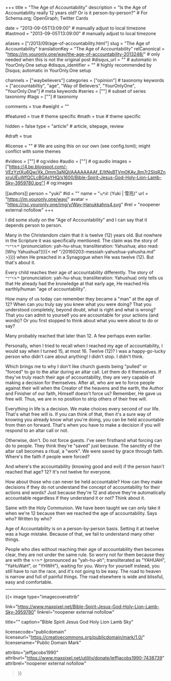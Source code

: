 +++
title = "The Age of Accountability"
description = "Is the Age of Accountability really 12 years old? Or is it person-by-person?"  # For Schema.org; OpenGraph; Twitter Cards

date = "2013-09-05T13:09:00"                 # manually adjust to local timezone
#lastmod = "2013-09-05T13:09:00"                 # manually adjust to local timezone

aliases = ["/2013/09/age-of-accountability.html"]
slug = "The Age of Accountability"
translationKey = "The Age of Accountability"
relCanonical = "https://im.youronly.one/way/the-age-of-accountability-2013248/"                           # only needed when this is not the original post
#disqus_url = ""                                                    # automatic in YourOnly.One setup
#disqus_identifier = ""                                             # highly recommended by Disqus; automatic in YourOnly.One setup

channels = ["waybelievers"]
categories = ["opinion"]                           # taxonomy
keywords = ["accountabiltiy", "age", "Way of Believers", "YourOnlyOne", "YourOnly.One"]                             # meta keywords
#series = [""]                               # subset of series taxonomy
#tags = [""]                                 # taxonomy

comments = true
#weight = ""

#featured = true                              # theme specific
#math = true                                  # theme specific

hidden = false
type = "article"                                                           # article, sitepage, review

#draft = true

#license = ""                                 # We are using this on our own (see config.toml); might conflict with some themes

#videos = [""]                                # og:video
#audio = [""]                                 # og:audio
images = ["https://4.bp.blogspot.com/-VEzYztXu6Qw/Xk_Omm3aNQI/AAAAAAAAf_E/ltNsBTVm0KAv_8m7r2SlqRZnxruUEuWfQCLcBGAsYHQ/s1600/Bible-Spirit-Jesus-God-Holy-Lion-Lamb-Sky-3959780.jpg"]    # og:images

[[authors]]
person = "yuki"
#id = ""
name = "ᜌᜓᜃᜒ (Yuki | 雪亮)"
url = "https://im.youronly.one/way/"
avatar = "https://rsc.youronly.one/img/y/Way-Hanukkahns4.svg"
#rel = "noopener external nofollow"
+++

I did some study on the "Age of Accountability" and I can say that it depends person to person.

Many in the Christendom claim that it is twelve (12) years old. But nowhere in the Scripture it was specifically mentioned. The claim was the story of <bdo dir="rtl" lang="hbo-Hebr">𐤉𐤄𐤅𐤔𐤅𐤏</bdo> (pronunciation: yah-hu-shua; transliteration: Yahushua; also read: [Why Yahushua?]({{< ref "/20160203-messiah-yahushua-yahusha.md" >}})) when He preached in a Synagogue when He was twelve (12). But that's about it.

<!--more-->

Every child reaches their age of accountability differently. The story of <bdo dir="rtl" lang="hbo-Hebr">𐤉𐤄𐤅𐤔𐤅𐤏</bdo> (pronunciation: yah-hu-shua; transliteration: Yahushua) only tells us that He already had the knowledge at that early age, He reached His earthly/human "age of accountability".

How many of us today can remember they became a "man" at the age of 12? When can you truly say you knew what you were doing? That you understood completely, beyond doubt, what is right and what is wrong? That you can admit to yourself you are accountable for your actions (and words)? Or you first stopped to think about what you were about to do or say?

Many probably reached that later than 12. A few perhaps even earlier.

Personally, when I tried to recall when I reached my age of accountability, I would say when I turned 15, at most 16. Twelve (12)? I was a happy-go-lucky person who didn't care about anything! I didn't stop. I didn't think.

Which brings me to why I don't like church guests being "pulled" or "forced" to go to the altar during an altar call. Let them do it themselves. If they've truly reach their age of accountability, they are very capable of making a decision for themselves. After all, who are we to force people against their will when the Creator of the heavens and the earth, the Author and Finisher of our faith, Himself doesn't force us? Remember, He gave us free will. Thus, we are in no position to strip others of their free will.

Everything in life is a decision. We make choices every second of our life. That's what free will is. If you can think of that, then it's a sure way of knowing you already know what you're doing, you can be held accountable from then on forward. That's when you have to make a decision if you will respond to an altar call or not.

Otherwise, don't. Do not force guests. I've seen firsthand what forcing can do to people. They think they're "saved" just because. The sanctity of the altar call becomes a ritual, a "work". We were saved by grace through faith. Where's the faith if people were forced?

And where's the accountability (knowing good and evil) if the person hasn't reached that age? 12? It's not twelve for everyone.

How about those who can never be held accountable? How can they make decisions if they do not understand the concept of accountability for their actions and words? Just because they're 12 and above they're automatically accountable regardless if they understand it or not? Think about it.

Same with the Holy Communion. We have been taught we can only take it when we're 12 because then we reached the age of accountability. Says who? Written by who?

Age of Accountability is on a person-by-person basis. Setting it at twelve was a huge mistake. Because of that, we fail to understand many other things.

People who dies without reaching their age of accountability then becomes clear, they are not under the same rule. So worry not for them because they are with the <bdo dir="rtl" lang="hbo-Hebr">𐤉𐤄𐤅𐤄</bdo> (pronounced as "yah-hu-ah"; transliterated as "YAHUAH", "YaHuWaH", or "YHWH"), waiting for you. Worry for yourself instead, you still have to run the race, and it's not going to be easy. The road to heaven is narrow and full of painful things. The road elsewhere is wide and blissful, easy and comfortable.

-------

{{< image
  type="imagecoverattrib"

  link="https://www.maxpixel.net/Bible-Spirit-Jesus-God-Holy-Lion-Lamb-Sky-3959780"
  linkrel="noopener external nofollow"

  title=""
  caption="Bible Spirit Jesus God Holy Lion Lamb Sky"

  licensecode="publicdomain"
  licenseurl="https://creativecommons.org/publicdomain/mark/1.0/"
  licensename="Public Domain Mark"

  attribto="jeffjacobs1990"
  attriburl="https://www.maxpixel.net/utility/donate/jeffjacobs1990-7438739"
  attribrel="noopener external nofollow"
>}}

